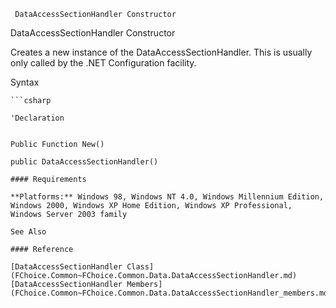 ﻿     DataAccessSectionHandler Constructor                                                   

DataAccessSectionHandler Constructor

Creates a new instance of the DataAccessSectionHandler. This is usually only called by the .NET Configuration facility.

Syntax

```vbnet
```csharp

'Declaration
 

Public Function New()

public DataAccessSectionHandler()

#### Requirements

**Platforms:** Windows 98, Windows NT 4.0, Windows Millennium Edition, Windows 2000, Windows XP Home Edition, Windows XP Professional, Windows Server 2003 family

See Also

#### Reference

[DataAccessSectionHandler Class](FChoice.Common~FChoice.Common.Data.DataAccessSectionHandler.md)  
[DataAccessSectionHandler Members](FChoice.Common~FChoice.Common.Data.DataAccessSectionHandler_members.md)